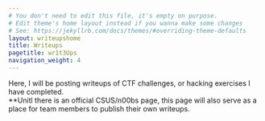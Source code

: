 ```yaml
---
# You don't need to edit this file, it's empty on purpose.
# Edit theme's home layout instead if you wanna make some changes
# See: https://jekyllrb.com/docs/themes/#overriding-theme-defaults
layout: writeupshome
title: Writeups
pagetitle: wr1t3Ups
navigation_weight: 4
---
```


<div class="container">

<p>Here, I will be posting writeups of CTF challenges, or hacking exercises I have completed. <br>**Unitl there is an official CSUS/n00bs page, this page will also serve as a place for team members to publish their own writeups. </p>
<br>

</div>

